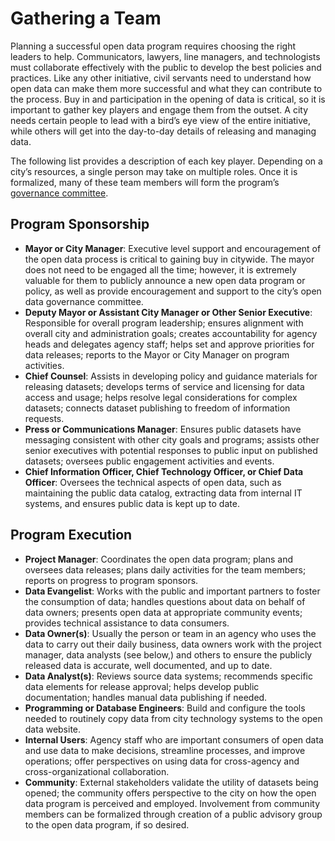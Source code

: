 # Gathering a Team

Planning a successful open data program requires choosing the right leaders to help. Communicators, lawyers, line managers, and technologists must collaborate effectively with the public to develop the best policies and practices. Like any other initiative, civil servants need to understand how open data can make them more successful and what they can contribute to the process. Buy in and participation in the opening of data is critical, so it is important to gather key players and engage them from the outset. A city needs certain people to lead with a bird’s eye view of the entire initiative, while others will get into the day-to-day details of releasing and managing data.

The following list provides a description of each key player. Depending on a city’s resources, a single person may take on multiple roles. Once it is formalized, many of these team members will form the program’s [governance committee](governance-committee.md).

## Program Sponsorship

* **Mayor or City Manager**: Executive level support and encouragement of the open data process is critical to gaining buy in citywide. The mayor does not need to be engaged all the time; however, it is extremely valuable for them to publicly announce a new open data program or policy, as well as provide encouragement and support to the city’s open data governance committee.
* **Deputy Mayor or Assistant City Manager or Other Senior Executive**: Responsible for overall program leadership; ensures alignment with overall city and administration goals; creates accountability for agency heads and delegates agency staff; helps set and approve priorities for data releases; reports to the Mayor or City Manager on program activities.
* **Chief Counsel**: Assists in developing policy and guidance materials for releasing datasets; develops terms of service and licensing for data access and usage; helps resolve legal considerations for complex datasets; connects dataset publishing to freedom of information requests.
* **Press or Communications Manager**: Ensures public datasets have messaging consistent with other city goals and programs; assists other senior executives with potential responses to public input on published datasets; oversees public engagement activities and events.
* **Chief Information Officer, Chief Technology Officer, or Chief Data Officer**: Oversees the technical aspects of open data, such as maintaining the public data catalog, extracting data from internal IT systems, and ensures public data is kept up to date.

## Program Execution

* **Project Manager**: Coordinates the open data program; plans and oversees data releases; plans daily activities for the team members; reports on progress to program sponsors.
* **Data Evangelist**: Works with the public and important partners to foster the consumption of data; handles questions about data on behalf of data owners; presents open data at appropriate community events; provides technical assistance to data consumers.
* **Data Owner(s)**: Usually the person or team in an agency who uses the data to carry out their daily business, data owners work with the project manager, data analysts (see below,) and others to ensure the publicly released data is accurate, well documented, and up to date.
* **Data Analyst(s)**: Reviews source data systems; recommends specific data elements for release approval; helps develop public documentation; handles manual data publishing if needed.
* **Programming or Database Engineers**: Build and configure the tools needed to routinely copy data from city technology systems to the open data website.
* **Internal Users**: Agency staff who are important consumers of open data and use data to make decisions, streamline processes, and improve operations; offer perspectives on using data for cross-agency and cross-organizational collaboration.
* **Community**: External stakeholders validate the utility of datasets being opened; the community offers perspective to the city on how the open data program is perceived and employed. Involvement from community members can be formalized through creation of a public advisory group to the open data program, if so desired.
